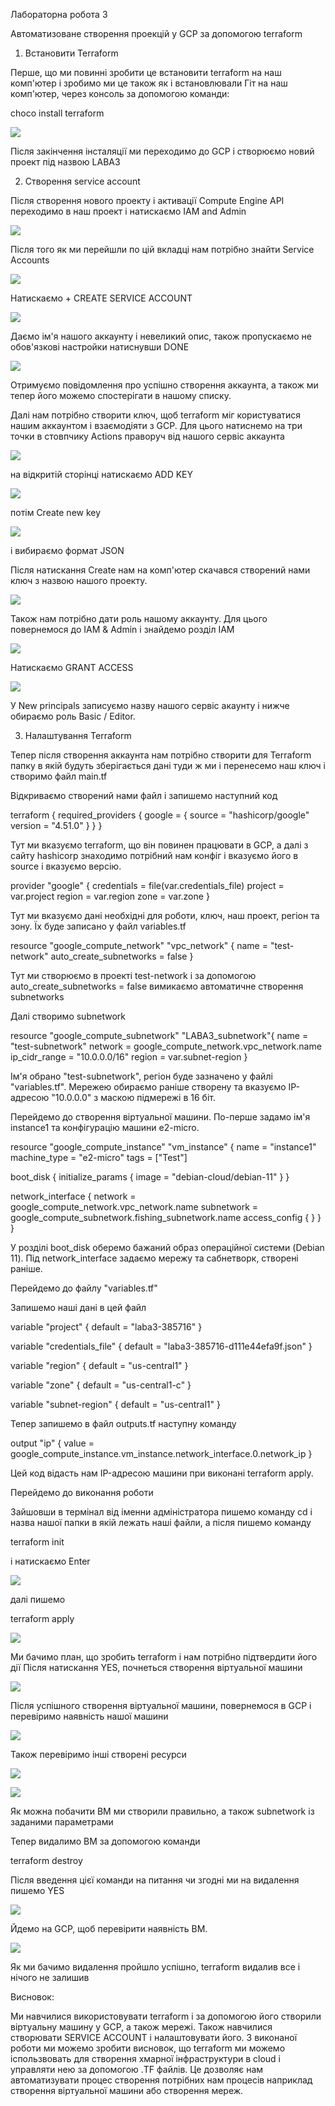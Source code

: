 Лабораторна робота 3

Автоматизоване створення проекцій у GCP за допомогою terraform

1. Встановити Terraform

Перше, що ми повинні зробити це встановити terraform на наш комп'ютер і зробимо ми це також як і встановлювали Гіт на наш комп'ютер, через консоль за допомогою команди:

choco install terraform

![](install.png)

Після закінчення інсталяції ми переходимо до GCP і створюємо новий проект під назвою LABA3


2. Створення service account

Після створення нового проекту і активації Compute Engine API переходимо в наш проект і натискаємо IAM and Admin

![](admin.png)

Після того як ми перейшли по цій вкладці нам потрібно знайти Service Accounts

![](Service.png)

Натискаємо + CREATE SERVICE ACCOUNT

![](Create.png)

Даємо ім'я нашого аккаунту і невеликий опис, також пропускаємо не обов'язкові настройки натиснувши DONE

![](DONE.png)

Отримуємо повідомлення про успішно створення аккаунта, а також ми тепер його можемо спостерігати в нашому списку.

Далі нам потрібно створити ключ, щоб terraform міг користуватися нашим аккаунтом і взаємодіяти з GCP. Для цього натиснемо на три точки в стовпчику Actions праворуч від нашого сервіс аккаунта

![](key.png)

на відкритій сторінці натискаємо ADD KEY

![](ADD.png)

потім Create new key

![](newkey.png)

і вибираємо формат JSON

Після натискання Create нам на комп'ютер скачався створений нами ключ з назвою нашого проекту.

![](downloadkey.png)

Також нам потрібно дати роль нашому аккаунту. Для цього повернемося до IAM & Admin і знайдемо розділ IAM

![](IAM.png)

Натискаємо GRANT ACCESS

![](editor.png)

У New principals записуємо назву нашого сервіс акаунту і нижче обираємо роль Basic / Editor.

3. Налаштування Terraform

Тепер після створення аккаунта нам потрібно створити для Terraform папку в якій будуть зберігається дані туди ж ми і перенесемо наш ключ і створимо файл main.tf

Відкриваємо створений нами файл і запишемо наступний код

terraform {
required_providers {
google = {
source = "hashicorp/google"
version = "4.51.0"
}
}
}

Тут ми вказуємо terraform, що він повинен працювати в GCP, а далі з сайту hashicorp знаходимо потрібний нам конфіг і вказуємо його в source і вказуємо версію.

provider "google" {
credentials = file(var.credentials_file)
project = var.project
region = var.region
zone = var.zone
}

Тут ми вказуємо дані необхідні для роботи, ключ, наш проект, регіон та зону. Їх буде записано у файл variables.tf

resource "google_compute_network" "vpc_network" {
name = "test-network"
auto_create_subnetworks = false
}

Тут ми створюємо в проекті test-network і за допомогою auto_create_subnetworks = false вимикаємо автоматичне створення subnetworks

Далі створимо subnetwork

resource "google_compute_subnetwork" "LABA3_subnetwork"{
name = "test-subnetwork"
network = google_compute_network.vpc_network.name
ip_cidr_range = "10.0.0.0/16"
region = var.subnet-region
}


Ім'я обрано "test-subnetwork", регіон буде зазначено у файлі "variables.tf". Мережею обираємо раніше створену та вказуємо IP-адресою "10.0.0.0" з маскою підмережі в 16 біт.

Перейдемо до створення віртуальної машини. По-перше задамо ім'я instance1 та конфігурацію машини e2-micro.

resource "google_compute_instance" "vm_instance" {
name = "instance1"
machine_type = "e2-micro"
tags = ["Test"]

boot_disk {
initialize_params {
image = "debian-cloud/debian-11"
}
}

network_interface {
network = google_compute_network.vpc_network.name
subnetwork = google_compute_subnetwork.fishing_subnetwork.name
access_config {
}
}
}

У розділі boot_disk оберемо бажаний образ операційної системи (Debian 11). Під network_interface задаємо мережу та сабнетворк, створені раніше.

Перейдемо до файлу "variables.tf"

Запишемо наші дані в цей файл

variable "project" {
default = "laba3-385716"
}

variable "credentials_file" {
default = "laba3-385716-d111e44efa9f.json"
}

variable "region" {
default = "us-central1"
}

variable "zone" {
default = "us-central1-c"
}

variable "subnet-region" {
default = "us-central1"
}

Тепер запишемо в файл outputs.tf наступну команду

output "ip" {
value = google_compute_instance.vm_instance.network_interface.0.network_ip
}

Цей код відасть нам IP-адресою машини при виконані terraform apply.

Перейдемо до виконання роботи

Зайшовши в термінал від іменни адміністратора пишемо команду cd і назва нашої папки в якій лежать наші файли, а після пишемо команду

terraform init

і натискаємо Enter

![](init.png)

далі пишемо

terraform apply

![](YES.png)

Ми бачимо план, що зробить terraform і нам потрібно підтвердити його дії
Після натискання YES, почнеться створення віртуальної машини

![](final.png)

Після успішного створення віртуальної машини, повернемося в GCP і перевіримо наявність нашої машини

![](lab3.png)

Також перевіримо інші створені ресурси

![](vpcnetwork.png)

![](subnets.png)

Як можна побачити ВМ ми створили правильно, а також subnetwork із заданими параметрами

Тепер видалимо ВМ за допомогою команди

terraform destroy

Після введення цієї команди на питання чи згодні ми на видалення пишемо YES

![](destroy.png)

Йдемо на GCP, щоб перевірити наявність ВМ.

![](finish.png)

Як ми бачимо видалення пройшло успішно, terraform видалив все і нічого не залишив

Висновок:

Ми навчилися використовувати terraform і за допомогою його створили віртуальну машину у GCP, а також мережі. Також навчилися створювати SERVICE ACCOUNT і налаштовувати його. З виконаної роботи ми можемо зробити висновок, що terraform ми можемо іспользвовать для створення хмарної інфраструктури в cloud і управляти нею за допомогою .TF файлів. Це дозволяє нам автоматизувати процес створення потрібних нам процесів наприклад створення віртуальної машини або створення мереж.
